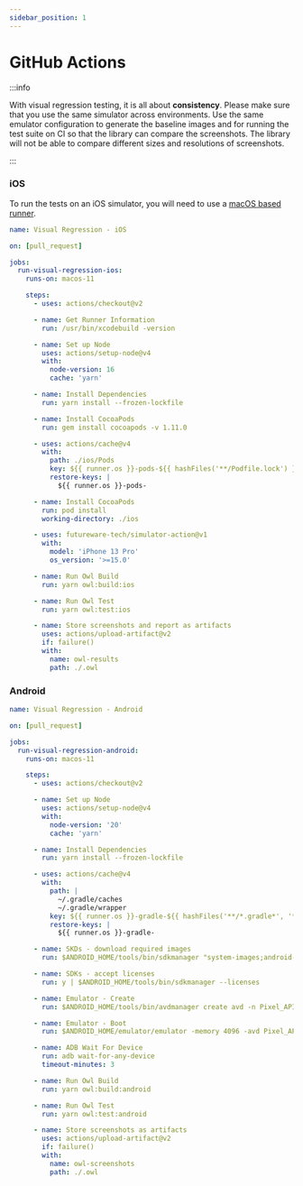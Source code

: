 ```yaml
---
sidebar_position: 1
---
```


# GitHub Actions

:::info

With visual regression testing, it is all about **consistency**. Please make sure that you use the same simulator across environments. Use the same emulator configuration to generate the baseline images and for running the test suite on CI so that the library can compare the screenshots. The library will not be able to compare different sizes and resolutions of screenshots.

:::

### iOS

To run the tests on an iOS simulator, you will need to use a [macOS based runner](https://docs.github.com/en/actions/using-github-hosted-runners/about-github-hosted-runners#supported-runners-and-hardware-resources).

```yaml title=".github/workflows/visual-regression-ios.yml"
name: Visual Regression - iOS

on: [pull_request]

jobs:
  run-visual-regression-ios:
    runs-on: macos-11

    steps:
      - uses: actions/checkout@v2

      - name: Get Runner Information
        run: /usr/bin/xcodebuild -version

      - name: Set up Node
        uses: actions/setup-node@v4
        with:
          node-version: 16
          cache: 'yarn'

      - name: Install Dependencies
        run: yarn install --frozen-lockfile

      - name: Install CocoaPods
        run: gem install cocoapods -v 1.11.0

      - uses: actions/cache@v4
        with:
          path: ./ios/Pods
          key: ${{ runner.os }}-pods-${{ hashFiles('**/Podfile.lock') }}
          restore-keys: |
            ${{ runner.os }}-pods-

      - name: Install CocoaPods
        run: pod install
        working-directory: ./ios

      - uses: futureware-tech/simulator-action@v1
        with:
          model: 'iPhone 13 Pro'
          os_version: '>=15.0'

      - name: Run Owl Build
        run: yarn owl:build:ios

      - name: Run Owl Test
        run: yarn owl:test:ios

      - name: Store screenshots and report as artifacts
        uses: actions/upload-artifact@v2
        if: failure()
        with:
          name: owl-results
          path: ./.owl
```

### Android

```yaml title=".github/workflows/visual-regression-android.yml"
name: Visual Regression - Android

on: [pull_request]

jobs:
  run-visual-regression-android:
    runs-on: macos-11

    steps:
      - uses: actions/checkout@v2

      - name: Set up Node
        uses: actions/setup-node@v4
        with:
          node-version: '20'
          cache: 'yarn'

      - name: Install Dependencies
        run: yarn install --frozen-lockfile

      - uses: actions/cache@v4
        with:
          path: |
            ~/.gradle/caches
            ~/.gradle/wrapper
          key: ${{ runner.os }}-gradle-${{ hashFiles('**/*.gradle*', '**/gradle-wrapper.properties') }}
          restore-keys: |
            ${{ runner.os }}-gradle-

      - name: SKDs - download required images
        run: $ANDROID_HOME/tools/bin/sdkmanager "system-images;android-30;default;x86_64"

      - name: SDKs - accept licenses
        run: y | $ANDROID_HOME/tools/bin/sdkmanager --licenses

      - name: Emulator - Create
        run: $ANDROID_HOME/tools/bin/avdmanager create avd -n Pixel_API_30 --device 'Nexus 5X' --package "system-images;android-30;default;x86_64" --sdcard 512M

      - name: Emulator - Boot
        run: $ANDROID_HOME/emulator/emulator -memory 4096 -avd Pixel_API_30 -wipe-data -no-window -gpu swiftshader_indirect -no-snapshot -noaudio -no-boot-anim &

      - name: ADB Wait For Device
        run: adb wait-for-any-device
        timeout-minutes: 3

      - name: Run Owl Build
        run: yarn owl:build:android

      - name: Run Owl Test
        run: yarn owl:test:android

      - name: Store screenshots as artifacts
        uses: actions/upload-artifact@v2
        if: failure()
        with:
          name: owl-screenshots
          path: ./.owl
```
